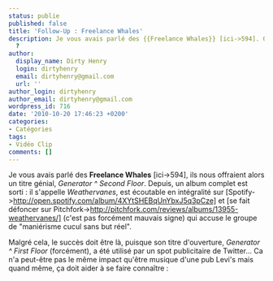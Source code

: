 ```yaml
---
status: publie
published: false
title: 'Follow-Up : Freelance Whales'
description: Je vous avais parlé des {{Freelance Whales}} [ici->594]. Que deviennent-ils
  ?
author:
  display_name: Dirty Henry
  login: dirtyhenry
  email: dirtyhenry@gmail.com
  url: ''
author_login: dirtyhenry
author_email: dirtyhenry@gmail.com
wordpress_id: 716
date: '2010-10-20 17:46:23 +0200'
categories:
- Catégories
tags:
- Vidéo Clip
comments: []
---
```

Je vous avais parlé des __Freelance Whales__ [ici->594], ils nous offraient alors un titre génial, *Generator ^ Second Floor*. Depuis, un album complet est sorti : il s'appelle *Weathervanes*, est écoutable en intégralité sur [Spotify->http://open.spotify.com/album/4XYtSHEBqUnYbxJ5q3pCze] et [se fait défoncer sur Pitchfork->http://pitchfork.com/reviews/albums/13955-weathervanes/] (c'est pas forcément mauvais signe) qui accuse le groupe de "maniérisme cucul sans but réel".

Malgré cela, le succès doit être là, puisque son titre d'ouverture, *Generator ^ First Floor* (forcément), a été utilisé par un spot publicitaire de Twitter... Ca n'a peut-être pas le même impact qu'être musique d'une pub Levi's mais quand même, ça doit aider à se faire connaître :

<object width="500" height="306"><param name="movie" value="http://www.youtube.com/v/rIpD7hfffQo?fs=1&amp;hl=fr_FR"></param><param name="allowFullScreen" value="true"></param><param name="allowscriptaccess" value="always"></param><embed src="http://www.youtube.com/v/rIpD7hfffQo?fs=1&amp;hl=fr_FR" type="application/x-shockwave-flash" allowscriptaccess="always" allowfullscreen="true" width="500" height="306"></embed></object>
